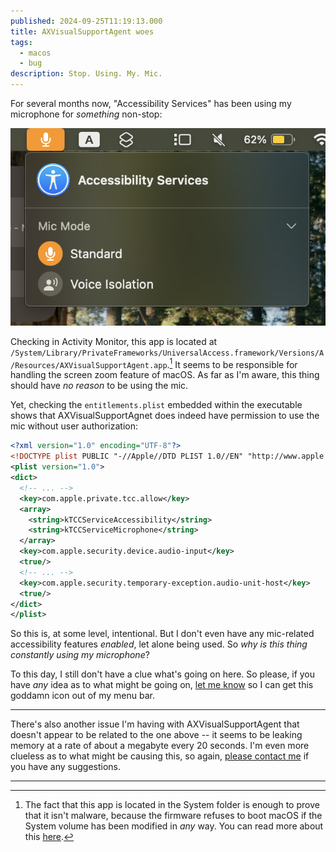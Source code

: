 ```yaml
---
published: 2024-09-25T11:19:13.000
title: AXVisualSupportAgent woes
tags:
  - macos
  - bug
description: Stop. Using. My. Mic.
---
```


For several months now, "Accessibility Services" has been using my microphone for _something_ non-stop:

![This is pretty much a permanent fixture in my menu bar now.](../../assets/images/axvisualsupportagent-mic.png "The microphone indicator in my menu bar")

Checking in Activity Monitor, this app is located at `/System/Library/PrivateFrameworks/UniversalAccess.framework/Versions/A/Resources/AXVisualSupportAgent.app`.[^1] It seems to be responsible for handling the screen zoom feature of macOS. As far as I'm aware, this thing should have _no reason_ to be using the mic.

Yet, checking the `entitlements.plist` embedded within the executable shows that AXVisualSupportAgnet does indeed have permission to use the mic without user authorization:

```xml
<?xml version="1.0" encoding="UTF-8"?>
<!DOCTYPE plist PUBLIC "-//Apple//DTD PLIST 1.0//EN" "http://www.apple.com/DTDs/PropertyList-1.0.dtd">
<plist version="1.0">
<dict>
  <!-- ... -->
  <key>com.apple.private.tcc.allow</key>
  <array>
    <string>kTCCServiceAccessibility</string>
    <string>kTCCServiceMicrophone</string>
  </array>
  <key>com.apple.security.device.audio-input</key>
  <true/>
  <!-- ... -->
  <key>com.apple.security.temporary-exception.audio-unit-host</key>
  <true/>
</dict>
</plist>
```

So this is, at some level, intentional. But I don't even have any mic-related accessibility features _enabled_, let alone being used. So _why is this thing constantly using my microphone_?

To this day, I still don't have a clue what's going on here. So please, if you have _any_ idea as to what might be going on, [let me know][email] so I can get this goddamn icon out of my menu bar.

------

There's also another issue I'm having with AXVisualSupportAgent that doesn't appear to be related to the one above -- it seems to be leaking memory at a rate of about a megabyte every 20 seconds. I'm even more clueless as to what might be causing this, so again, [please contact me][email] if you have any suggestions.

------

[^1]: The fact that this app is located in the System folder is enough to prove that it isn't malware, because the firmware refuses to boot macOS if the System volume has been modified in _any_ way. You can read more about this [here](https://support.apple.com/guide/security/signed-system-volume-security-secd698747c9/web).

[email]: mailto:cloths-fringe0s@icloud.com
